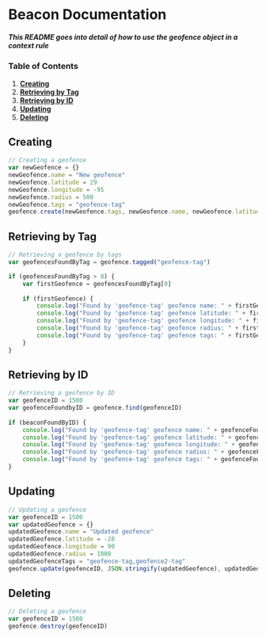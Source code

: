 # Beacon Documentation

##### This README goes into detail of how to use the geofence object in a context rule

### Table of Contents

1. **[Creating](#creating)**
2. **[Retrieving by Tag](#retrieving-by-tag)**
3. **[Retrieving by ID](#retrieving-by-id)**
4. **[Updating](#updating)**
5. **[Deleting](#deleting)**

## Creating
```javascript
// Creating a geofence
var newGeofence = {}
newGeofence.name = "New geofence"
newGeofence.latitude = 29
newGeofence.longitude = -95
newGeofence.radius = 500
newGeofence.tags = "geofence-tag"
geofence.create(newGeofence.tags, newGeofence.name, newGeofence.latitude, newGeofence.longitude, newGeofence.radius)
```

## Retrieving by Tag
```javascript
// Retrieving a geofence by tags
var geofencesFoundByTag = geofence.tagged("geofence-tag")

if (geofencesFoundByTag > 0) {
    var firstGeofence = geofencesFoundByTag[0]
    
    if (firstGeofence) {
        console.log("Found by 'geofence-tag' geofence name: " + firstGeofence.name)
        console.log("Found by 'geofence-tag' geofence latitude: " + firstGeofence.latitude)
        console.log("Found by 'geofence-tag' geofence longitude: " + firstGeofence.longitude)
        console.log("Found by 'geofence-tag' geofence radius: " + firstGeofence.radius)
        console.log("Found by 'geofence-tag' geofence tags: " + firstGeofence.tags)
    }
}
```

## Retrieving by ID
```javascript
// Retrieving a geofence by ID
var geofenceID = 1500
var geofenceFoundbyID = geofence.find(geofenceID)
        
if (beaconFoundByID) {
    console.log("Found by 'geofence-tag' geofence name: " + geofenceFoundbyID.name)
    console.log("Found by 'geofence-tag' geofence latitude: " + geofenceFoundbyID.latitude)
    console.log("Found by 'geofence-tag' geofence longitude: " + geofenceFoundbyID.longitude)
    console.log("Found by 'geofence-tag' geofence radius: " + geofenceFoundbyID.radius)
    console.log("Found by 'geofence-tag' geofence tags: " + geofenceFoundbyID.tags)
}
```

## Updating
```javascript
// Updating a geofence
var geofenceID = 1500
var updatedGeofence = {}
updatedGeofence.name = "Updated geofence"
updatedGeofence.latitude = -28
updatedGeofence.longitude = 90
updatedGeofence.radius = 1000
updatedGeofenceTags = "geofence-tag,geofence2-tag"
geofence.update(geofenceID, JSON.stringify(updatedGeofence), updatedGeofenceTags)
```

## Deleting
```javascript
// Deleting a geofence
var geofenceID = 1500
geofence.destroy(geofenceID)
```